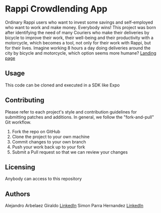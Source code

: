 # Rappi Crowdlending App
Ordinary Rappi users who want to invest some savings and self-employed who want to work and make money. Everybody wins! 
This project was born after identifying the need of many Couriers who make their deliveries by bicycle to improve their work, their well-being and their productivity with a motorcycle, which becomes a tool, not only for their work with Rappi, but for their lives.  Imagine working 8 hours a day doing deliveries  around the city by bicycle and motorcycle, which option seems more humane?
[Landing page](https://1158513.wixsite.com/mysite)

## Usage
This code can be cloned and executed in a SDK like Expo

## Contributing
Please refer to each project's style and contribution guidelines for submitting patches and additions. In general, we follow the "fork-and-pull" Git workflow.

1. Fork the repo on GitHub
2. Clone the project to your own machine
3. Commit changes to your own branch
4. Push your work back up to your fork
5. Submit a Pull request so that we can review your changes

## Licensing
Anybody can access to this repository

## Authors
Alejandro Arbelaez Giraldo [LinkedIn](https://www.linkedin.com/in/alejandro-arbelaez-giraldo/)
Simon Parra Hernandez [LinkedIn](https://www.linkedin.com/in/simonparrah/)
